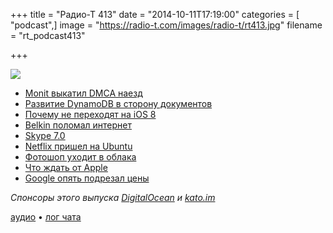 +++
title = "Радио-Т 413"
date = "2014-10-11T17:19:00"
categories = [ "podcast",]
image = "https://radio-t.com/images/radio-t/rt413.jpg"
filename = "rt_podcast413"

+++

![](https://radio-t.com/images/radio-t/rt413.jpg)

* [Monit выкатил DMCA наезд](https://news.ycombinator.com/item?id=8416773)
* [Развитие DynamoDB в сторону документов](http://www.allthingsdistributed.com/2014/10/document-model-dynamodb.html)
* [Почему не переходят на iOS 8](http://www.businessinsider.com.au/why-people-arent-updating-to-ios-8-2014-10)
* [Belkin поломал интернет](http://www.myce.com/news/belkin-router-users-worldwide-unable-to-connect-to-the-internet-73019)
* [Skype 7.0](http://appadvice.com/?p=577244)
* [Netflix пришел на Ubuntu](http://www.omgubuntu.co.uk/2014/10/psa-netflix-ubuntu-now-working-box)
* [Фотошоп уходит в облака](http://habrahabr.ru/post/239761/)
* [Что ждать от Apple](http://prsm.tc/l3xt2g)
* [Google опять подрезал цены](http://prsm.tc/CblmaT)

_Спонсоры этого выпуска [DigitalOcean](https://www.digitalocean.com) и [kato.im](https://kato.im)_

[аудио](http://cdn.radio-t.com/rt_podcast413.mp3) • [лог чата](http://chat.radio-t.com/logs/radio-t-413.html)
<audio src="http://cdn.radio-t.com/rt_podcast413.mp3" preload="none"></audio>